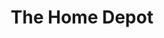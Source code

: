 ---
title: "The Home Depot"
url: /decatur/the-home-depot-new-snapfinger-woods-drive/
shop: Baumarkt
---
